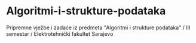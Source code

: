 # Algoritmi-i-strukture-podataka
Pripremne vježbe i zadaće iz predmeta "Algoritmi i strukture podataka" / III semestar / Elektrotehnički fakultet Sarajevo
